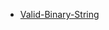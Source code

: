 * [Valid-Binary-String](https://www.hackerrank.com/contests/hack-the-interview-iv-apac/challenges/good-binary-string/problem)